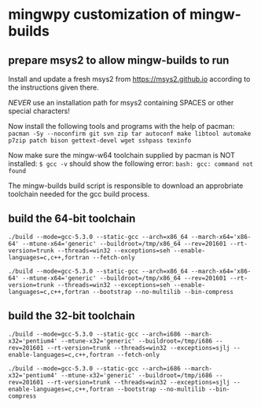 # mingwpy customization of mingw-builds

## prepare msys2 to allow mingw-builds to run

Install and update a fresh msys2 from https://msys2.github.io according to the instructions given there.

*NEVER* use an installation path for msys2 containing SPACES or other special characters!

Now install the following tools and programs with the help of pacman:
`pacman -Sy --noconfirm git svn zip tar autoconf make libtool automake p7zip patch bison gettext-devel wget sshpass texinfo`

Now make sure the mingw-w64 toolchain supplied by pacman is NOT installed:
`$ gcc -v` should show the following error: `bash: gcc: command not found`

The mingw-builds build script is responsible to download an approbriate toolchain needed for  the gcc build process.

## build the 64-bit toolchain

`./build --mode=gcc-5.3.0 --static-gcc --arch=x86_64 --march-x64='x86-64' --mtune-x64='generic' --buildroot=/tmp/x86_64 --rev=201601 --rt-version=trunk --threads=win32 --exceptions=seh --enable-languages=c,c++,fortran --fetch-only`

`./build --mode=gcc-5.3.0 --static-gcc --arch=x86_64 --march-x64='x86-64' --mtune-x64='generic' --buildroot=/tmp/x86_64 --rev=201601 --rt-version=trunk --threads=win32 --exceptions=seh --enable-languages=c,c++,fortran --bootstrap --no-multilib --bin-compress`

## build the 32-bit toolchain

`./build --mode=gcc-5.3.0 --static-gcc --arch=i686 --march-x32='pentium4' --mtune-x32='generic' --buildroot=/tmp/i686 --rev=201601 --rt-version=trunk --threads=win32 --exceptions=sjlj --enable-languages=c,c++,fortran --fetch-only`

`./build --mode=gcc-5.3.0 --static-gcc --arch=i686 --march-x32='pentium4' --mtune-x32='generic' --buildroot=/tmp/i686 --rev=201601 --rt-version=trunk --threads=win32 --exceptions=sjlj --enable-languages=c,c++,fortran --bootstrap --no-multilib --bin-compress`
